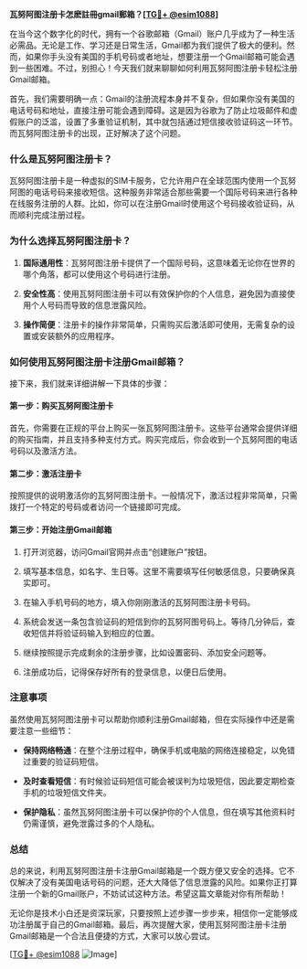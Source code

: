 **瓦努阿图注册卡怎麽註冊gmail郵箱？[[TG💪+ @esim1088](https://t.me/s/esim1088)]**

在当今这个数字化的时代，拥有一个谷歌邮箱（Gmail）账户几乎成为了一种生活必需品。无论是工作、学习还是日常生活，Gmail都为我们提供了极大的便利。然而，如果你手头没有美国的手机号码或者地址，想要注册一个Gmail邮箱可能会遇到一些困难。不过，别担心！今天我们就来聊聊如何利用瓦努阿图注册卡轻松注册Gmail邮箱。

首先，我们需要明确一点：Gmail的注册流程本身并不复杂，但如果你没有美国的电话号码和地址，直接注册可能会遇到障碍。这是因为谷歌为了防止垃圾邮件和虚假账户的泛滥，设置了多重验证机制，其中就包括通过短信接收验证码这一环节。而瓦努阿图注册卡的出现，正好解决了这个问题。

### **什么是瓦努阿图注册卡？**

瓦努阿图注册卡是一种虚拟的SIM卡服务，它允许用户在全球范围内使用一个瓦努阿图的电话号码来接收短信。这种服务非常适合那些需要一个国际号码来进行各种在线服务注册的人群。比如，你可以在注册Gmail时使用这个号码接收验证码，从而顺利完成注册过程。

### **为什么选择瓦努阿图注册卡？**

1. **国际通用性**：瓦努阿图注册卡提供了一个国际号码，这意味着无论你在世界的哪个角落，都可以使用这个号码进行注册。
   
2. **安全性高**：使用瓦努阿图注册卡可以有效保护你的个人信息，避免因为直接使用个人号码而导致的信息泄露风险。

3. **操作简便**：注册卡的操作非常简单，只需购买后激活即可使用，无需复杂的设置或安装额外的应用程序。

### **如何使用瓦努阿图注册卡注册Gmail邮箱？**

接下来，我们就来详细讲解一下具体的步骤：

#### **第一步：购买瓦努阿图注册卡**

首先，你需要在正规的平台上购买一张瓦努阿图注册卡。这些平台通常会提供详细的购买指南，并且支持多种支付方式。购买完成后，你会收到一个瓦努阿图的电话号码以及激活方法。

#### **第二步：激活注册卡**

按照提供的说明激活你的瓦努阿图注册卡。一般情况下，激活过程非常简单，只需拨打一个特定的号码或者访问一个链接即可完成。

#### **第三步：开始注册Gmail邮箱**

1. 打开浏览器，访问Gmail官网并点击“创建账户”按钮。

2. 填写基本信息，如名字、生日等。这里不需要填写任何敏感信息，只要确保真实即可。

3. 在输入手机号码的地方，填入你刚刚激活的瓦努阿图注册卡号码。

4. 系统会发送一条包含验证码的短信到你的瓦努阿图号码上。等待几分钟后，查收短信并将验证码输入到相应的位置。

5. 继续按照提示完成剩余的注册步骤，比如设置密码、添加安全问题等。

6. 注册成功后，记得保存好所有的登录信息，以便日后使用。

### **注意事项**

虽然使用瓦努阿图注册卡可以帮助你顺利注册Gmail邮箱，但在实际操作中还是需要注意一些细节：

- **保持网络畅通**：在整个注册过程中，确保手机或电脑的网络连接稳定，以免错过重要的验证码短信。

- **及时查看短信**：有时候验证码短信可能会被误判为垃圾短信，因此要定期检查手机的垃圾短信文件夹。

- **保护隐私**：虽然瓦努阿图注册卡可以保护你的个人信息，但在填写其他资料时仍需谨慎，避免泄露过多的个人隐私。

### **总结**

总的来说，利用瓦努阿图注册卡注册Gmail邮箱是一个既方便又安全的选择。它不仅解决了没有美国电话号码的问题，还大大降低了信息泄露的风险。如果你正打算注册一个新的Gmail账户，不妨试试这种方法。希望这篇文章能对你有所帮助！

无论你是技术小白还是资深玩家，只要按照上述步骤一步步来，相信你一定能够成功注册属于自己的Gmail邮箱。最后，再次提醒大家，使用瓦努阿图注册卡注册Gmail邮箱是一个合法且便捷的方式，大家可以放心尝试。

[[TG💪+ @esim1088](https://t.me/s/esim1088) ![Image](https://i.postimg.cc/4NQfJmqS/Snipaste-2025-05-13-00-14-12.png)]